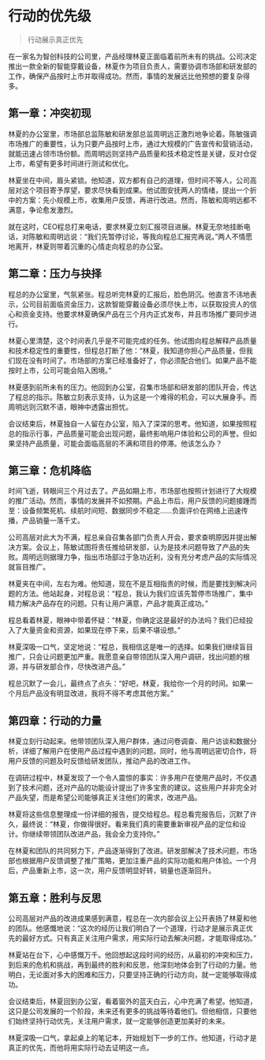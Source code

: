 # 行动的优先级
> 行动展示真正优先

在一家名为智创科技的公司里，产品经理林夏正面临着前所未有的挑战。公司决定推出一款全新的智能穿戴设备，林夏作为项目负责人，需要协调市场部和研发部的工作，确保产品按时上市并取得成功。然而，事情的发展远比他预想的要复杂得多。

## 第一章：冲突初现
林夏的办公室里，市场部总监陈敏和研发部总监周明远正激烈地争论着。陈敏强调市场推广的重要性，认为只要产品按时上市，通过大规模的广告宣传和营销活动，就能迅速占领市场份额。而周明远则坚持产品质量和技术稳定性是关键，反对仓促上市，希望有更多时间进行测试和优化。

林夏坐在中间，眉头紧锁。他知道，双方都有自己的道理，但时间不等人，公司高层对这个项目寄予厚望，要求尽快看到成果。他试图安抚两人的情绪，提出一个折中的方案：先小规模上市，收集用户反馈，再进行改进。然而，陈敏和周明远都不满意，争论愈发激烈。

就在这时，CEO程总打来电话，要求林夏立刻汇报项目进展。林夏无奈地挂断电话，对陈敏和周明远说：“我们先暂停讨论，等我向程总汇报完再说。”两人不情愿地离开，林夏则带着沉重的心情走向程总的办公室。

## 第二章：压力与抉择
程总的办公室里，气氛紧张。程总听完林夏的汇报后，脸色阴沉。他直言不讳地表示，公司目前面临资金压力，这款智能穿戴设备必须尽快上市，以获取投资人的信心和资金支持。他要求林夏确保产品在三个月内正式发布，并且市场推广要同步进行。

林夏心里清楚，这个时间表几乎是不可能完成的任务。他试图向程总解释产品质量和技术稳定性的重要性，但程总打断了他：“林夏，我知道你担心产品质量，但我们现在没有时间了。市场部的方案已经准备好了，你必须配合他们。如果产品不能按时上市，公司可能会陷入困境。”

林夏感到前所未有的压力。他回到办公室，召集市场部和研发部的团队开会，传达了程总的指示。陈敏立刻表示支持，认为这是一个难得的机会，可以大展身手。而周明远则沉默不语，眼神中透露出担忧。

会议结束后，林夏独自一人留在办公室，陷入了深深的思考。他知道，如果按照程总的指示行事，产品质量可能会出现问题，最终影响用户体验和公司的声誉。但如果坚持产品质量，可能会面临高层的不满和项目的停滞。他该怎么办？

## 第三章：危机降临
时间飞逝，转眼间三个月过去了。产品如期上市，市场部也按照计划进行了大规模的推广活动。然而，事情的发展并不如预期。产品上市后，用户反馈的问题接踵而至：设备频繁死机、续航时间短、数据同步不稳定……负面评价在网络上迅速传播，产品销量一落千丈。

公司高层对此大为不满，程总亲自召集各部门负责人开会，要求查明原因并提出解决方案。会议上，陈敏试图将责任推给研发部，认为是技术问题导致了产品的失败。周明远则据理力争，指出市场部过于急功近利，没有充分考虑产品的实际情况就盲目推广。

林夏夹在中间，左右为难。他知道，现在不是互相指责的时候，而是要找到解决问题的方法。他站起身，对程总说：“程总，我认为我们应该先暂停市场推广，集中精力解决产品存在的问题。只有让用户满意，产品才能真正成功。”

程总看着林夏，眼神中带着怀疑：“林夏，你确定这是最好的办法吗？我们已经投入了大量资金和资源，如果现在停下来，后果不堪设想。”

林夏深吸一口气，坚定地说：“程总，我相信这是唯一的选择。如果我们继续盲目推广，只会让问题更加严重。我愿意亲自带领团队深入用户调研，找出问题的根源，并与研发部合作，尽快改进产品。”

程总沉默了一会儿，最终点了点头：“好吧，林夏，我给你一个月的时间。如果一个月后产品没有明显改进，我将不得不考虑其他方案。”

## 第四章：行动的力量
林夏立刻行动起来。他带领团队深入用户群体，通过问卷调查、用户访谈和数据分析，详细了解用户在使用产品过程中遇到的问题。同时，他与周明远密切合作，将用户反馈的问题及时反馈给研发团队，推动产品的改进工作。

在调研过程中，林夏发现了一个令人震惊的事实：许多用户在使用产品时，不仅遇到了技术问题，还对产品的功能设计提出了许多宝贵的建议。这些用户并非完全对产品失望，而是希望公司能够真正关注他们的需求，改进产品。

林夏将这些信息整理成一份详细的报告，提交给程总。程总看完报告后，沉默了许久，最终说：“林夏，你做得很好。看来我们真的需要重新审视产品的定位和设计。你继续带领团队改进产品，我会全力支持你。”

在林夏和团队的共同努力下，产品逐渐得到了改进。研发部解决了技术问题，市场部也根据用户反馈调整了推广策略，更加注重产品的实际功能和用户体验。一个月后，产品重新上市，这一次，用户反馈明显好转，销量也逐渐回升。

## 第五章：胜利与反思
公司高层对产品的改进成果感到满意，程总在一次内部会议上公开表扬了林夏和他的团队。他感慨地说：“这次的经历让我们明白了一个道理，行动才是展示真正优先的最好方式。只有真正关注用户需求，用实际行动去解决问题，才能取得成功。”

林夏站在台下，心中感慨万千。他回想起这段时间的经历，从最初的冲突和压力，到后来的危机和挑战，再到最终的胜利和反思，他深刻地体会到了行动的力量。他明白，无论面对多大的困难和压力，只要坚持正确的行动方向，就一定能够取得成功。

会议结束后，林夏回到办公室，看着窗外的蓝天白云，心中充满了希望。他知道，这只是公司发展的一个阶段，未来还有更多的挑战等待着他们。但他相信，只要他们始终坚持行动优先，关注用户需求，就一定能够创造更加美好的未来。

林夏深吸一口气，拿起桌上的笔记本，开始规划下一步的工作。他知道，行动才是真正的优先，而他将用实际行动去证明这一点。